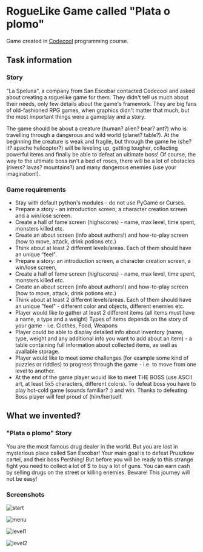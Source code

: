 # RogueLike Game called "Plata o plomo"

Game created in [Codecool](https://codecool.com/) programming course.

## Task information

### Story

"La Speluna", a company from San Escobar contacted Codecool and asked about creating a roguelike game for them. They didn't tell us much about their needs, only few details about the game's framework. They are big fans of old-fashioned RPG games, when graphics didn't matter that much, but the most important things were a gameplay and a story.

The game should be about a creature (human? alien? bear? ant?) who is travelling through a dangerous and wild world (planet? table?). At the beginning the creature is weak and fragile, but through the game he (she? it? apache helicopter?) will be leveling up, getting tougher, collecting powerful items and finally be able to defeat an ultimate boss! Of course, the way to the ultimate boss isn't a bed of roses, there will be a lot of obstacles (rivers? lavas? mountains?) and many dangerous enemies (use your imagination!). 

### Game requirements

* Stay with default python's modules - do not use PyGame or Curses.
* Prepare a story - an introduction screen, a character creation screen and a win/lose screen.
* Create a hall of fame screen (highscores) - name, max level, time spent, monsters killed etc.
* Create an about screen (info about authors!) and how-to-play screen (how to move, attack, drink potions etc.)
* Think about at least 2 different levels/areas. Each of them should have an unique "feel".
* Prepare a story: an introduction screen, a character creation screen, a win/lose screen,
* Create a hall of fame screen (highscores) - name, max level, time spent, monsters killed etc.
* Create an about screen (info about authors!) and how-to-play screen (how to move, attack, drink potions etc.)
* Think about at least 2 different levels/areas. Each of them should have an unique "feel" - different color and objects, different enemies etc.
* Player would like to gather at least 2 different items (all items must have a name, a type and a weight) Types of items depends on the story of your game - i.e. Clothes, Food, Weapons
* Player could be able to display detailed info about inventory (name, type, weight and any additional info you want to add about an item) - a table containing full information about collected items, as well as available storage.
* Player would like to meet some challenges (for example some kind of puzzles or riddles) to progress through the game - i.e. to move from one level to another.
* At the end of the game player would like to meet THE BOSS (use ASCII art, at least 5x5 characters, different colors). To defeat boss you have to play hot-cold game (sounds familiar? :) and win. Thanks to defeating Boss player will feel proud of (him/her)self.
 
## What we invented?

### "Plata o plomo" Story

You are the most famous drug dealer in the world.
But you are lost in mysterious place called San Escobar!
Your main goal is to defeat Pruszków cartel, and their boss Pershing!
But before you will be ready to this strange fight you need to collect
a lot of $ to buy a lot of guns. You can earn cash by selling drugs on
the street or killing enemies. Beware! This journey will not be easy!

### Screenshots

![start](http://i64.tinypic.com/2d6lev6.png)

![menu](http://i67.tinypic.com/dyvejo.png)

![level1](http://i63.tinypic.com/1427x5f.png)

![level2](http://i67.tinypic.com/219w2z4.png)
